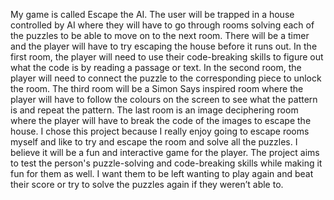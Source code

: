 My game is called Escape the AI. The user will be trapped in a house controlled by AI where they will have to go through rooms solving each of the puzzles to be able to move on to the next room. There will be a timer and the player will have to try escaping the house before it runs out. In the first room, the player will need to use their code-breaking skills to figure out what the code is by reading a passage or text. In the second room, the player will need to connect the puzzle to the corresponding piece to unlock the room. The third room will be a Simon Says inspired room where the player will have to follow the colours on the screen to see what the pattern is and repeat the pattern. The last room is an image deciphering room where the player will have to break the code of the images to escape the house. I chose this project because I really enjoy going to escape rooms myself and like to try and escape the room and solve all the puzzles. I believe it will be a fun and interactive game for the player. The project aims to test the person's puzzle-solving and code-breaking skills while making it fun for them as well. I want them to be left wanting to play again and beat their score or try to solve the puzzles again if they weren’t able to.

